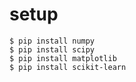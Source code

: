 
# setup

```
$ pip install numpy
$ pip install scipy
$ pip install matplotlib
$ pip install scikit-learn
```
